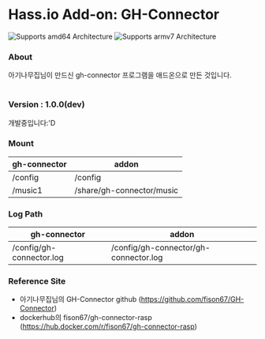 # Hass.io Add-on: GH-Connector 


![Supports amd64 Architecture][amd64-shield]
![Supports armv7 Architecture][armv7-shield]

### About
아기나무집님이 만드신 gh-connector 프로그램을 애드온으로 만든 것입니다.
<br><br>

### Version : 1.0.0(dev)
개발중입니다:'D

### Mount
|gh-connector|addon|
|--|--|
| /config | /config
| /music1 | /share/gh-connector/music |

### Log Path
|gh-connector|addon|
|--|--|
| /config/gh-connector.log | /config/gh-connector/gh-connector.log |

### Reference Site
- 아기나무집님의 GH-Connector github (https://github.com/fison67/GH-Connector)
- dockerhub의 fison67/gh-connector-rasp (https://hub.docker.com/r/fison67/gh-connector-rasp)

[forum]: https://cafe.naver.com/koreassistant
[github]: https://github.com/HAKorea/addons
[issue]: https://github.com/zooil/wallpadRS485/issues
[aarch64-shield]: https://img.shields.io/badge/aarch64-yes-green.svg
[amd64-shield]: https://img.shields.io/badge/amd64-yes-green.svg
[armhf-shield]: https://img.shields.io/badge/armhf-yes-green.svg
[armv7-shield]: https://img.shields.io/badge/armv7-yes-green.svg
[i386-shield]: https://img.shields.io/badge/i386-yes-green.svg
